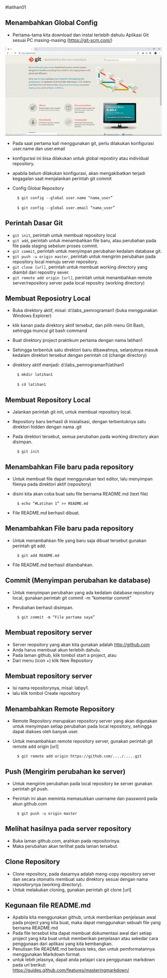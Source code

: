 #latihan01

 ## Menambahkan Global Config ##
- Pertama-tama kita download dan instal terlebih dahulu Aplikasi Git sesuai PC masing-masing (https://git-scm.com/)

![alt teks](git-scm.png "Contoh gambar 1.0")

- Pada saat pertama kali menggunakan git, perlu dilakukan konfigurasi user.name dan user.email 
- konfigurasi ini bisa dilakukan untuk global repostiry atau individual repository. 
- apabila belum dilakukan konfigurasi, akan mengakibatkan terjadi kegagalan saat menjalankan perintah git commit
- Config Global Repository 

	 	$ git config --global user.name “nama_user”

	 	$ git config --global user.email “nama_user”

## Perintah Dasar Git ##
- `git init`, perintah untuk membuat repository local 
- `git add`, perintah untuk menambahkan file baru, atau perubahan pada file pada staging sebelum proses commit. 
- `git commit`, perintah untuk menyimpan perubahan kedalam database git. 
- `git push -u origin master`, perintah untuk mengirim perubahan pada repository local menuju server repository. 
- `git clone [url]`, perintah untuk membuat working directory yang diambil dari repositry sever. 
- `git remote add origin [url]`, perintah untuk menambahkan remote server/repository server pada local repositry (working directory) 

## Membuat Reposiotry Local ##
- Buka direktory aktif, misal: d:\labs_pemrograman1 (buka menggunakan Windows Explorer) 
- klik kanan pada direktory aktif tersebut, dan pilih menu Git Bash, sehingga muncul git bash command 
- Buat direktory project praktikum pertama dengan nama latihan1
- Sehingga terbentuk satu direktori baru dibawahnya, selanjutnya masuk kedalam direktori tersebut dengan perintah cd (change directory) 
- direktory aktif menjadi: d:\labs_pemrograman1\latihan1

		$ mkdir latihan1
 
		$ cd latihan1

## Membuat Repository Local ##
- Jalankan perintah git init, untuk membuat repository local.
- Repository baru berhasil di inisialisasi, dengan terbentuknya satu direktori hidden dengan nama .git 
- Pada direktori tersebut, semua perubahan pada working directory akan disimpan. 

		$ git init

## Menambahkan File baru pada repository ##
- Untuk membuat file dapat menggunakan text editor, lalu menyimpan filenya pada direktori aktif (repository) 
- disini kita akan coba buat satu file bernama README.md (text file)

		$ echo “#Latihan 1” >> README.md

- File README.md berhasil dibuat. 

## Menambahkan File baru pada repository ##
- Untuk menambahkan file yang baru saja dibuat tersebut gunakan perintah git add.

		$ git add README.md

- File README.md berhasil ditambahkan. 
	
## Commit (Menyimpan perubahan ke database) ##
- Untuk menyimpan perubahan yang ada kedalam database repository local, gunakan perintah git commit -m “komentar commit”
- Perubahan berhasil disimpan. 

		$ git commit -m “File pertama saya”

## Membuat repository server ##
- Server reopsitory yang akan kita gunakan adalah http://github.com 
- Anda harus membuat akun terlebih dahulu. 
- Pada laman github, klik tombol start a project, atau 
- Dari menu (icon +) klik New Repository

## Membuat repository server ##
- Isi nama repositorynya, misal: labpy1. 
- lalu klik tombol Create repository

## Menambahkan Remote Repository ##
- Remote Repository merupakan repository server yang akan digunakan untuk menyimpan setiap perubahan pada local repository, sehingga dapat diakses oleh banyak user. 
- Untuk menambahkan remote repository server, gunakan perintah git remote add origin [url]

		$ git remote add origin https://github.com/..../.....git

## Push (Mengirim perubahan ke server) ##
- Untuk mengirim perubahan pada local repository ke server gunakan perintah git push.
- Perintah ini akan meminta memasukkan username dan password pada akun github.com 

		$ git push -u origin master

## Melihat hasilnya pada server repository ##
- Buka laman github.com, arahkan pada repositorinya. 
- Maka perubahan akan terlihat pada laman tersebut.

## Clone Repository ##
- Clone repository, pada dasarnya adalah meng-copy repository server dan secara otomatis membuat satu direktory sesuai dengan nama repositorynya (working directory). 
- Untuk melakukan cloning, gunakan perintah git clone [url]

## Kegunaan file README.md ##
- Apabila kita menggunakan github, untuk memberikan penjelasan awal pada project yang kita buat, maka dapat menggunakan sebuah file yang bernama README.md 
- Pada file tersebut kita dapat membuat dokumentasi awal dari setiap project yang kita buat untuk memberikan penjelasan atau sekedar cara penggunaan dari aplikasi yang kita kembangkan. 
- Penulisan file README.md berbasis teks, dan untuk pemformatannya menggunakan Markdown format. 
- untuk lebih jelasnya, dapat anda pelajari cara penggunaan markdown pada url berikut: https://guides.github.com/features/masteringmarkdown/

